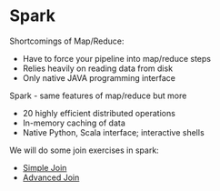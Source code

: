 # Spark
Shortcomings of Map/Reduce:
   - Have to force your pipeline into map/reduce steps
   - Relies heavily on reading data from disk
   - Only native JAVA programming interface

Spark - same features of map/reduce but more
   - 20 highly efficient distributed operations
   - In-memory caching of data
   - Native Python, Scala interface; interactive shells
   
We will do some join exercises in spark:
  - [Simple Join](https://github.com/eclipse707/Github_all_Projects_Hadoop_web_Dev_Python/tree/master/Hadoop_Projects/spark/simple-join-assignment)
  - [Advanced Join](https://github.com/eclipse707/Github_all_Projects_Hadoop_web_Dev_Python/tree/master/Hadoop_Projects/spark/advanced-join-assignment)
